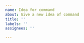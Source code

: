 ```yaml
---
name: Idea for command
about: Give a new idea of command
title: ''
labels: ''
assignees: ''

---
```



